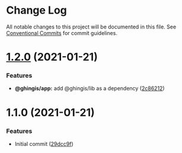 # Change Log

All notable changes to this project will be documented in this file.
See [Conventional Commits](https://conventionalcommits.org) for commit guidelines.

# [1.2.0](https://github.com/ghingis/lernaTest/compare/@ghingis/app@1.1.0...@ghingis/app@1.2.0) (2021-01-21)


### Features

* **@ghingis/app:** add @ghingis/lib as a dependency ([2c86212](https://github.com/ghingis/lernaTest/commit/2c8621247a0ff563d70d4c18eeff882d721fc09c))





# 1.1.0 (2021-01-21)


### Features

* Initial commit ([29dcc9f](https://github.com/ghingis/lernaTest/commit/29dcc9fce33544c2e6c86bc61042c29fd64ab563))
